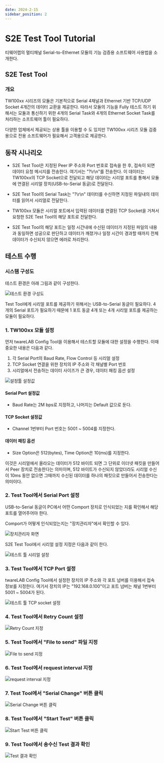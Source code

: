 ```yaml
---
date: 2024-2-15
sidebar_position: 2
---
```


# S2E Test Tool Tutorial

티웨어랩의 멀티채널 Serial-to-Ethernet 모듈의 기능 검증용 소프트웨어 사용법을 소개한다.

## S2E Test Tool 
### 개요 

TW100xx 시리즈의 모듈은 기본적으로 Serial 4채널과 Ethernet 기반 TCP/UDP Socket 4개간의 데이터 교환을 제공한다.
따라서 모듈의 기능을 Fully 테스트 하기 위해서는 모듈과 통신하기 위한 4개의 Serial Task와 4개의 Ethernet Socket Task를 처리하는 소프트웨어 툴이 필요하다.

다양한 업체에서 제공되는 상용 툴을 이용할 수 도 있지만 TW100xx 시리즈 모듈 검중용으로 전용 소프트웨어가 필요해서 고객용으로 제공한다.

## 동작 시나리오

- S2E Test Tool은 지정된 Peer IP 주소와 Port 번호로 접속을 한 후, 접속이 되면 데이터 요청 메시지를 전송한다. 여기서는 "?\r\n"를 전송한다.
이 데이터는 TW100xx의 TCP Socket으로 전달되고 해당 데이터는 시리얼 포트를 통해서 모듈에 연결된 시리얼 장치(USB-to-Serial 동글)로 전달된다.

- S2E Test Tool의 Serial Task는 "?\r\n" 데이터를 수신하면 지정된 파일내의 데이터를 읽어서 시리얼로 전달한다.

- TW100xx 모듈은 시리얼 포트에서 입력된 데이터를 연결된 TCP Socket을 거쳐서 요청한 S2E Test Tool의 해당 포트로 전달한다.

- S2E Test Tool의 해당 포트는 일정 시간내에 수신된 데이터가 지정된 파일의 내용과 동일하면 성공으로 판단하고 데이터가 깨졌거나 일정 시간이 경과할 때까지 전체 데이터가 수신되지 않으면 에러로 처리한다.

## 테스트 수행 
### 시스템 구성도

테스트 환경은 아래 그림과 같이 구성한다.

![테스트 환경 구성도](../img/s2etester_config.png)

Test Tool에게 시리얼 포트를 제공하기 위해서는 USB-to-Serial 동글이 필요하다.
4개의 Serial 포트가 필요하기 때문에 1 포트 동글 4개 또는 4개 시리얼 포트를 제공하는 모듈이 필요하다.

### 1. TW100xx 모듈 설정
먼저 twareLAB Config Tool을 이용해서 테스트할 모듈에 대한 설정을 수행한다.
이때 중요한 내용은 다음과 같다.
1. 각 Serial Port의 Baud Rate, Flow Control 등 시리얼 설정
2. TCP Socket 연결을 위한 장치의 IP 주소와 각 채널별 Port 번호
3. 시리얼에서 전송하는 데이터 사이즈가 큰 경우, 데이터 패킹 옵션 설정

![설정툴 설정값](../img/tutorial/configtool-basic-setting.png)

#### Serial Port 설정값
- Baud Rate는 2M bps로 지정하고, 나머지는 Default 값으로 둔다.

#### TCP Socket 설정값
- Channel 1번부터 Port 번호는 5001 ~ 5004를 지정한다.

#### 데이터 패킹 옵션
- Size Option은 512(bytes), Time Option은 10(ms)를 지정한다.

이것은 시리얼에서 올라오는 데이터가 512 바이트 되면 그 단위로 이더넷 패킷을 만들어서 Peer 장치로 전송한다는 의미이며, 512 바이트가 수신되지 않았더라도 시리얼 수신이 10ms 동안 없으면 그때까지 수신된 데이터를 하나의 패킷으로 만들어서 전송한다는 의미이다.

### 2. Test Tool에서 Serial Port 설정
USB-to-Serial 동글이 PC에서 어떤 Comport 장치로 인식되었는 지를 확인해서 해당 포트를 열어주어야 한다.

Comport가 어떻게 인식되었는지는 "장치관리자"에서 확인할 수 있다.

![장치관리자 화면](../img/tutorial/device-manager.png)

S2E Test Tool에서 시리얼 설정 지정은 다음과 같이 한다.

![테스트 툴 시리얼 설정](../img/tutorial/s2etesttool-serial-setting.png)

### 3. Test Tool에서 TCP Port 설정
twareLAB Config Tool에서 설정한 장치의 IP 주소와 각 포트 넘버를 이용해서 접속 정보를 지정한다.
여기서 장치의 IP는 "192.168.0.100"이고 포트 넘버는 채널 1번부터 5001 ~ 5004가 된다.

![테스트 툴 TCP socket 설정](../img/tutorial/s2etesttool-tcp-setting.png)

### 4. Test Tool에서 Retry Count 설정

![Retry Count 지정](../img/tutorial/s2etesttool-retrycount-setting.png)

### 5. Test Tool에서 "File to send" 파일 지정

![File to send 지정](../img/tutorial/s2etesttool-filetosend-setting.png)

### 6. Test Tool에서 request interval 지정

![request interval 지정](../img/tutorial/s2etesttool-interval-setting.png)

### 7. Test Tool에서 "Serial Change" 버튼 클릭

![Serial Change 버튼 클릭](../img/tutorial/s2etesttool-serialchange-click.png)

### 8. Test Tool에서 "Start Test" 버튼 클릭

![Start Test 버튼 클릭](../img/tutorial/s2etesttool-starttest-click.png)

### 9. Test Tool에서 송수신 Test 결과 확인

![Test 결과 확인](../img/tutorial/s2etesttool-test-result.png)
